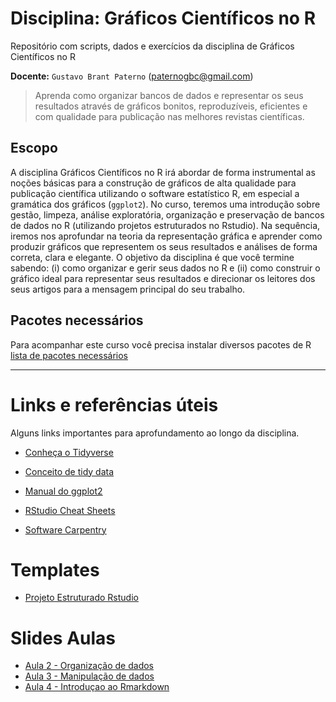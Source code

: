 # Disciplina: Gráficos Científicos no R 

Repositório com scripts, dados e exercícios da disciplina de Gráficos Científicos no R  

__Docente:__ `Gustavo Brant Paterno` (paternogbc@gmail.com)

> Aprenda como organizar bancos de dados e representar os seus resultados através de gráficos bonitos, reproduzíveis, eficientes e com qualidade para publicação nas melhores revistas científicas.

## Escopo 

A disciplina Gráficos Científicos no R irá abordar de forma instrumental as noções básicas para a construção de gráficos de alta qualidade para publicação científica utilizando o software estatístico R, em especial a gramática dos gráficos (`ggplot2`). No curso, teremos uma introdução sobre gestão, limpeza, análise exploratória, organização e preservação de bancos de dados no R (utilizando projetos estruturados no Rstudio). Na sequência, iremos nos aprofundar na teoria da representação gráfica e aprender como produzir gráficos que representem os seus resultados e análises de forma correta, clara e elegante. O objetivo da disciplina é que você termine sabendo: (i) como organizar e gerir seus dados no R e (ii) como construir o gráfico ideal para representar seus resultados e direcionar os leitores dos seus artigos para a mensagem principal do seu trabalho.

## Pacotes necessários

Para acompanhar este curso você precisa instalar diversos pacotes de R 
[lista de pacotes necessários](https://github.com/paternogbc/disciplina-graficos-r/blob/master/R/pacotes_necessarios.R)

*** 

# Links e referências úteis

Alguns links importantes para aprofundamento ao longo da disciplina.

* [Conheça o Tidyverse](https://www.tidyverse.org/packages/)

* [Conceito de tidy data](http://vita.had.co.nz/papers/tidy-data.html)

* [Manual do ggplot2](https://ggplot2.tidyverse.org)

* [RStudio Cheat Sheets](https://rstudio.com/resources/cheatsheets/)

* [Software Carpentry](https://github.com/swcarpentry/swcarpentry)

# Templates

- [Projeto Estruturado Rstudio](https://github.com/paternogbc/template-rstd-project)

# Slides Aulas

- [Aula 2 - Organização de dados](https://docs.google.com/presentation/d/1dC9hBTRHp9jFv3oBJKAVW_sESqlUDoLFO4FJWV2uVtM/edit?usp=sharing)
- [Aula 3 - Manipulação de dados](https://docs.google.com/presentation/d/1DqUBvR2-QZQwU4JC0pjT2Vbi5qfZGYCvSJ9wGy2BwLo/edit?usp=sharing)
- [Aula 4 - Introduçao ao Rmarkdown](https://docs.google.com/presentation/d/1DCOQPQ4_BnkeoZ6urt_gkncNU_BZrPga9Fjxhnwg8Xg/edit?usp=sharing)
